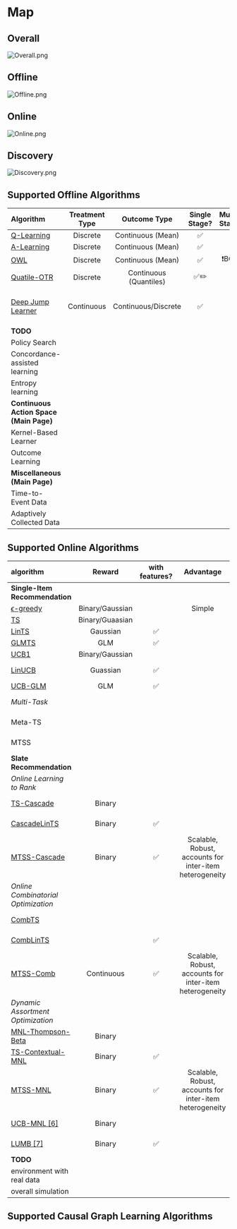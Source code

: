 # Map
## Overall
![Overall.png](Overall.png)
## Offline
![Offline.png](Offline.png)
## Online
![Online.png](Online.png)
## Discovery
![Discovery.png](Discovery.png)

## Supported Offline Algorithms
| Algorithm | Treatment Type | Outcome Type | Single Stage? | Multiple Stages? | Infinite Horizon? | Evaluation? | Optimization? | C.I.? | Advantages |
|:-|:-:|:-:|:-:|:-:|:-:|:-:|:-:|:-:|:-:|
| [Q-Learning](https://www.jmlr.org/papers/volume6/murphy05a/murphy05a.pdf) | Discrete | Continuous (Mean) |✅|✅| |✅|✅| ||
| [A-Learning](https://www.researchgate.net/profile/Eric-Laber/publication/221665211_Q-_and_A-Learning_Methods_for_Estimating_Optimal_Dynamic_Treatment_Regimes/links/58825d074585150dde402268/Q-and-A-Learning-Methods-for-Estimating-Optimal-Dynamic-Treatment-Regimes.pdf) | Discrete | Continuous (Mean) |✅|✅|  |✅|✅| ||
| [OWL](https://www.tandfonline.com/doi/pdf/10.1080/01621459.2012.695674?casa_token=bwkVvffpyFcAAAAA:hlN58Fbz59blLj5npZFjEQD-HkPeMevEN5pWWLu_vuIVxPWl5aYShgCVHUVeODAfj6Pr8DpzGFlPZ1E) | Discrete | Continuous (Mean) |✅|❗BOWL| |✅|❗TODO| ||
| [Quatile-OTR](https://doi.org/10.1080/01621459.2017.1330204) | Discrete | Continuous (Quantiles) |✅✏️|  |  |✅✏️|✅✏️| ||
| [Deep Jump Learner](https://proceedings.neurips.cc/paper/2021/file/816b112c6105b3ebd537828a39af4818-Paper.pdf) | Continuous | Continuous/Discrete |✅|  |  |✅| ✅| | Flexible to implement & Fast to Converge|
|**TODO** | | ||  |  ||| ||
| Policy Search| | ||  |  ||| ||
| Concordance-assisted learning| | ||  |  ||| ||
| Entropy learning | | ||  |  ||| ||
| **Continuous Action Space (Main Page)** | | ||  |  ||| ||
| Kernel-Based Learner | | ||  |  ||| ||
| Outcome Learning | | ||  |  ||| ||
| **Miscellaneous (Main Page)** | | ||  |  ||| ||
| Time-to-Event Data | | ||  |  ||| ||
| Adaptively Collected Data | | ||  |  ||| ||


## Supported Online Algorithms
| algorithm | Reward | with features? | Advantage | Progress|
|:-|:-:|:-:|:-:|:-:|
| **Single-Item Recommendation** || | |95% (proofreading)|
| [$\epsilon$-greedy]() | Binary/Gaussian | |Simple| 100%|
| [TS](https://www.ccs.neu.edu/home/vip/teach/DMcourse/5_topicmodel_summ/notes_slides/sampling/TS_Tutorial.pdf) | Binary/Guaasian | | |100%|
| [LinTS](http://proceedings.mlr.press/v28/agrawal13.pdf) | Gaussian | ✅ | | 90% notebook|
| [GLMTS](http://proceedings.mlr.press/v108/kveton20a/kveton20a.pdf) | GLM | ✅ | | 0% |
| [UCB1](https://link.springer.com/content/pdf/10.1023/A:1013689704352.pdf) | Binary/Gaussian | | |  100%|
| [LinUCB](https://dl.acm.org/doi/pdf/10.1145/1772690.1772758?casa_token=CJjeIziLmjEAAAAA:CkRvgHQNqpy10rzcUP5kx31NWJmgSldd6zx8wZxskZYCoCc8v7EDIw3t3Gk1_6mfurqQTqRZ7fVA) | Guassian | ✅ | | 50% (code ready)|
| [UCB-GLM](http://proceedings.mlr.press/v70/li17c/li17c.pdf) | GLM | ✅ | | 0%|
|*Multi-Task*|| | |0% (main page)|
|Meta-TS|| | |50% (code almost ready)|
|MTSS|| | |50% (code almost ready)|
| **Slate Recommendation** || | |95% (proofreading)|
| *Online Learning to Rank* || | |95% (proofreading)|
| [TS-Cascade](http://proceedings.mlr.press/v89/cheung19a/cheung19a.pdf) | Binary | | | 40% code+notebook|
| [CascadeLinTS](https://arxiv.org/pdf/1603.05359.pdf) | Binary | ✅ | |  40% code+notebook|
| [MTSS-Cascade](https://arxiv.org/pdf/2202.13227.pdf) | Binary | ✅ | Scalable, Robust, accounts for inter-item heterogeneity | 95% (proofreading)|
| *Online Combinatorial Optimization* || | |95% (proofreading)|
| [CombTS](http://proceedings.mlr.press/v80/wang18a/wang18a.pdf) | | | | 50% code ready|
| [CombLinTS](http://proceedings.mlr.press/v37/wen15.pdf) | | ✅ | | 50% code ready
| [MTSS-Comb](https://arxiv.org/pdf/2202.13227.pdf) | Continuous | ✅ | Scalable, Robust, accounts for inter-item heterogeneity | 95% (proofreading)|
| *Dynamic Assortment Optimization* || | |95% (proofreading)|
| [MNL-Thompson-Beta](http://proceedings.mlr.press/v65/agrawal17a/agrawal17a.pdf) | Binary | | |  40% code+notebook|
| [TS-Contextual-MNL](https://proceedings.neurips.cc/paper/2019/file/36d7534290610d9b7e9abed244dd2f28-Paper.pdf) | Binary | ✅ | |  40% code+notebook|
| [MTSS-MNL](https://arxiv.org/pdf/2202.13227.pdf) | Binary | ✅ | Scalable, Robust, accounts for inter-item heterogeneity |95% (proofreading)|
| [UCB-MNL [6]](https://pubsonline.informs.org/doi/pdf/10.1287/opre.2018.1832?casa_token=6aWDZ292SSsAAAAA:KAG0_j813jxeL6PVNI1dcdLv_CHD7oQ6SKinqxcoq0pC2mX5Q2qGgyYvE8esMSXZPlqOanCPOQ) | Binary | | |80% (notebook)| 
| [LUMB [7]](https://arxiv.org/pdf/1805.02971.pdf) | Binary | ✅ | | 50% code ready|
| **TODO** || | ||
| environment with real data || | |50% MAB is ready|
| overall simulation || | ||

## Supported Causal Graph Learning Algorithms

 
